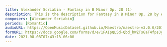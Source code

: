 ```yaml
---
title: Alexander Scriabin - Fantasy in B Minor Op. 28 (1)
description: This is the description for Fantasy in B Minor Op. 28 by Alexander Scriabin
composers: [Alexander Scriabin]
periods: [Romantic]
audioURL: https://OpenMusicDataset.github.io/Maestro/maestro-v3.0.0/2011/MIDI-Unprocessed_09_R1_2011_MID--AUDIO_R1-D3_15_Track15_wav.midi
formURL: https://docs.google.com/forms/d/e/1FAIpQLSd-Qbd_hWZTsGaT4fpsJg4g0txn8ey0L3qVCkFvg3qID2pk_A/viewform
date: 2021-08-08T07:43:13-06:00
---
```

